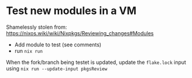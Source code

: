 # Test new modules in a VM

Shamelessly stolen from: https://nixos.wiki/wiki/Nixpkgs/Reviewing_changes#Modules

- Add module to test (see comments)
- run `nix run`

When the fork/branch being testet is updated, update the `flake.lock` input
using `nix run --update-input pkgsReview`
